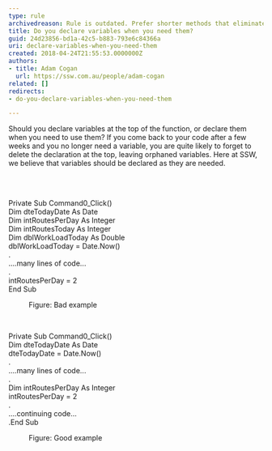 ```yaml
---
type: rule
archivedreason: Rule is outdated. Prefer shorter methods that eliminate the need for this rule
title: Do you declare variables when you need them?
guid: 24d23856-bd1a-42c5-b883-793e6c84366a
uri: declare-variables-when-you-need-them
created: 2018-04-24T21:55:53.0000000Z
authors:
- title: Adam Cogan
  url: https://ssw.com.au/people/adam-cogan
related: []
redirects:
- do-you-declare-variables-when-you-need-them

---
```



<p class="ssw15-rteElement-P">Should you declare variables at the top of the function, or declare them when you need to use them? If you come back to your code after a few weeks and you no longer need a variable, you are quite likely to forget to delete the declaration at the top, leaving orphaned variables. Here at SSW, we believe that variables should be declared as they are needed.​<br></p>
<br><excerpt class='endintro'></excerpt><br>
<p class="ssw15-rteElement-CodeArea">​Private Sub Command0_Click()<br>Dim dteTodayDate As Date<br>Dim intRoutesPerDay As Integer<br>Dim intRoutesToday As Integer<br>Dim dblWorkLoadToday As Double<br>dblWorkLoadToday = Date.Now()<br>.<br>....many lines of code...<br>.<br>intRoutesPerDay = 2<br>End Sub</p><dd class="ssw15-rteElement-FigureBad">  Figure&#58; Bad example <br></dd><p><br></p><p class="ssw15-rteElement-CodeArea">Private Sub Command0_Click()<br>Dim dteTodayDate As Date<br>dteTodayDate = Date.Now()<br>.<br>....many lines of code...<br>.<br>Dim intRoutesPerDay As Integer<br>intRoutesPerDay = 2<br>.<br>....continuing code...<br>.End Sub</p><dd class="ssw15-rteElement-FigureGood">​Figure&#58; Good example​​<br></dd>


